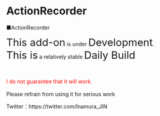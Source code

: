 # ActionRecorder

■ActionRecorder</br>
<p><span style="font-size:1.96em;">This add-on</span> is under <span style="font-size:1.96em;">Development</span>.<br>
<span style="font-size:1.96em;">This is</span> a relatively stable <span style="font-size:1.96em;">Daily Build</span></p>
<p>&nbsp;</p>
<p><span style="color:#ff0000;">I do not guarantee that it will work.</span><br>
<br>
Please refrain from using it for serious work</p>
Twitter：https://twitter.com/Inamura_JIN</br>

